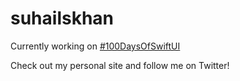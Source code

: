 # suhailskhan
Currently working on [#100DaysOfSwiftUI](https://www.hackingwithswift.com/100/swiftui)

Check out my personal site and follow me on Twitter!
